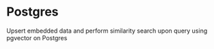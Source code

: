 # Postgres

Upsert embedded data and perform similarity search upon query using pgvector on Postgres
